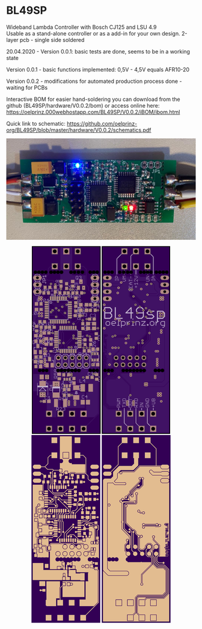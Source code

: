 # BL49SP
Wideband Lambda Controller with Bosch CJ125 and LSU 4.9<br/>
Usable as a stand-alone controller or as a add-in for your own design. 2-layer pcb - single side soldered<br/>

20.04.2020 - Version 0.0.1: basic tests are done, seems to be in a working state<br/>

Version 0.0.1 - basic functions implemented: 0,5V - 4,5V equals AFR10-20<br/>

Version 0.0.2 - modifications for automated production process done - waiting for PCBs<br/>

Interactive BOM for easier hand-soldering you can download from the github (BL49SP/hardware/V0.0.2/bom)
or access online here: https://oelprinz.000webhostapp.com/BL49SP/V0.0.2/iBOM/ibom.html <br/>

Quick link to schematic: https://github.com/oelprinz-org/BL49SP/blob/master/hardware/V0.0.2/schematics.pdf <br/>

<img src="hardware/V0.0.1/V0.0.1_assembled.jpeg" title="Assembled Prototype">

<p align="center">
  <img src="hardware/V0.0.2/top.png" title="Top Side">
  <img src="hardware/V0.0.2/bottom.png" alt="accessibility text"><br/>
    <img src="hardware/V0.0.2/top_layer.png" title="Top Side">
  <img src="hardware/V0.0.2/bottom_layer.png" alt="accessibility text">
</p>
